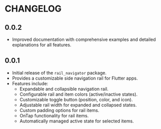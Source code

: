 # CHANGELOG

## 0.0.2

* Improved documentation with comprehensive examples and detailed explanations for all features.

## 0.0.1

* Initial release of the `rail_navigator` package.
* Provides a customizable side navigation rail for Flutter apps.
* Features include:
  * Expandable and collapsible navigation rail.
  * Configurable rail and item colors (active/inactive states).
  * Customizable toggle button (position, color, and icon).
  * Adjustable rail width for expanded and collapsed states.
  * Custom padding options for rail items.
  * OnTap functionality for rail items.
  * Automatically managed active state for selected items.
